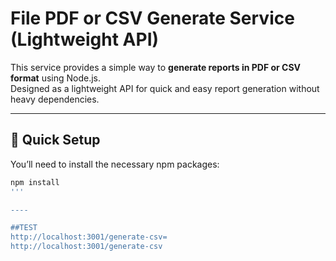 # File PDF or CSV Generate Service (Lightweight API)

This service provides a simple way to **generate reports in PDF or CSV format** using Node.js.  
Designed as a lightweight API for quick and easy report generation without heavy dependencies.

---

## 🚀 Quick Setup

You’ll need to install the necessary npm packages:

```bash
npm install
'''

----

##TEST
http://localhost:3001/generate-csv=
http://localhost:3001/generate-csv
